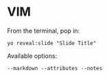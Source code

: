 
# VIM

From the terminal, pop in:

  ```yo reveal:slide "Slide Title"```

Available options:

 ```--markdown --attributes --notes```
